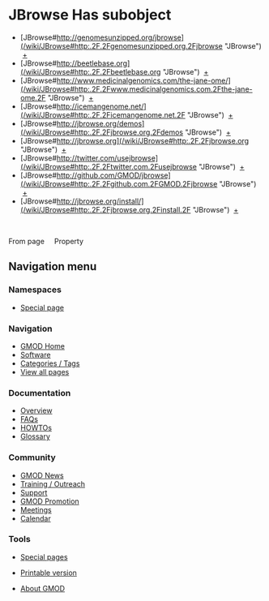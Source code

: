 



<span id="top"></span>




# <span dir="auto">JBrowse Has subobject</span>






  

- [JBrowse#http://genomesunzipped.org/jbrowse](/wiki/JBrowse#http:.2F.2Fgenomesunzipped.org.2Fjbrowse "JBrowse")
   <span class="smwbrowse">[+](/wiki/Special%3ABrowse/JBrowse-23http%3A-2F-2Fgenomesunzipped.org-2Fjbrowse "Special%3ABrowse/JBrowse-23http%3A-2F-2Fgenomesunzipped.org-2Fjbrowse")</span>
- [JBrowse#http://beetlebase.org](/wiki/JBrowse#http:.2F.2Fbeetlebase.org "JBrowse")
   <span class="smwbrowse">[+](/wiki/Special%3ABrowse/JBrowse-23http%3A-2F-2Fbeetlebase.org "Special%3ABrowse/JBrowse-23http%3A-2F-2Fbeetlebase.org")</span>
- [JBrowse#http://www.medicinalgenomics.com/the-jane-ome/](/wiki/JBrowse#http:.2F.2Fwww.medicinalgenomics.com.2Fthe-jane-ome.2F "JBrowse")
   <span class="smwbrowse">[+](/wiki/Special%3ABrowse/JBrowse-23http%3A-2F-2Fwww.medicinalgenomics.com-2Fthe-2Djane-2Dome-2F "Special%3ABrowse/JBrowse-23http%3A-2F-2Fwww.medicinalgenomics.com-2Fthe-2Djane-2Dome-2F")</span>
- [JBrowse#http://icemangenome.net/‎](/wiki/JBrowse#http:.2F.2Ficemangenome.net.2F "JBrowse")
   <span class="smwbrowse">[+](/wiki/Special%3ABrowse/JBrowse-23http%3A-2F-2Ficemangenome.net-2F "Special%3ABrowse/JBrowse-23http%3A-2F-2Ficemangenome.net-2F")</span>
- [JBrowse#http://jbrowse.org/demos](/wiki/JBrowse#http:.2F.2Fjbrowse.org.2Fdemos "JBrowse")
   <span class="smwbrowse">[+](/wiki/Special%3ABrowse/JBrowse-23http%3A-2F-2Fjbrowse.org-2Fdemos "Special%3ABrowse/JBrowse-23http%3A-2F-2Fjbrowse.org-2Fdemos")</span>
- [JBrowse#http://jbrowse.org](/wiki/JBrowse#http:.2F.2Fjbrowse.org "JBrowse")
   <span class="smwbrowse">[+](/wiki/Special%3ABrowse/JBrowse-23http%3A-2F-2Fjbrowse.org "Special%3ABrowse/JBrowse-23http%3A-2F-2Fjbrowse.org")</span>
- [JBrowse#http://twitter.com/usejbrowse](/wiki/JBrowse#http:.2F.2Ftwitter.com.2Fusejbrowse "JBrowse")
   <span class="smwbrowse">[+](/wiki/Special%3ABrowse/JBrowse-23http%3A-2F-2Ftwitter.com-2Fusejbrowse "Special%3ABrowse/JBrowse-23http%3A-2F-2Ftwitter.com-2Fusejbrowse")</span>
- [JBrowse#http://github.com/GMOD/jbrowse](/wiki/JBrowse#http:.2F.2Fgithub.com.2FGMOD.2Fjbrowse "JBrowse")
   <span class="smwbrowse">[+](/wiki/Special%3ABrowse/JBrowse-23http%3A-2F-2Fgithub.com-2FGMOD-2Fjbrowse "Special%3ABrowse/JBrowse-23http%3A-2F-2Fgithub.com-2FGMOD-2Fjbrowse")</span>
- [JBrowse#http://jbrowse.org/install/](/wiki/JBrowse#http:.2F.2Fjbrowse.org.2Finstall.2F "JBrowse")
   <span class="smwbrowse">[+](/wiki/Special%3ABrowse/JBrowse-23http%3A-2F-2Fjbrowse.org-2Finstall-2F "Special%3ABrowse/JBrowse-23http%3A-2F-2Fjbrowse.org-2Finstall-2F")</span>

 

From page     Property








## Navigation menu



### Namespaces

- <span id="ca-nstab-special">[Special
  page](/wiki/Special%3APageProperty/JBrowse%3A%3AHas_subobject "This is a special page, you cannot edit the page itself")</span>


### 






### Navigation



- <span id="n-GMOD-Home">[GMOD Home](/wiki/Main_Page)</span>
- <span id="n-Software">[Software](/wiki/GMOD_Components)</span>
- <span id="n-Categories-.2F-Tags">[Categories /
  Tags](/wiki/Categories)</span>
- <span id="n-View-all-pages">[View all
  pages](/wiki/Special:AllPages)</span>




### Documentation



- <span id="n-Overview">[Overview](/wiki/Overview)</span>
- <span id="n-FAQs">[FAQs](/wiki/Category%3AFAQ)</span>
- <span id="n-HOWTOs">[HOWTOs](/wiki/Category%3AHOWTO)</span>
- <span id="n-Glossary">[Glossary](/wiki/Glossary)</span>




### Community



- <span id="n-GMOD-News">[GMOD News](/wiki/GMOD_News)</span>
- <span id="n-Training-.2F-Outreach">[Training /
  Outreach](/wiki/Training_and_Outreach)</span>
- <span id="n-Support">[Support](/wiki/Support)</span>
- <span id="n-GMOD-Promotion">[GMOD
  Promotion](/wiki/GMOD_Promotion)</span>
- <span id="n-Meetings">[Meetings](/wiki/Meetings)</span>
- <span id="n-Calendar">[Calendar](/wiki/Calendar)</span>




### Tools



- <span id="t-specialpages"><a href="/wiki/Special%3ASpecialPages" accesskey="q"
  title="A list of all special pages [q]">Special pages</a></span>
- <span id="t-print"><a
  href="/mediawiki/index.php?title=Special%3APageProperty/JBrowse%3A%3AHas_subobject&amp;printable=yes"
  rel="alternate" accesskey="p"
  title="Printable version of this page [p]">Printable version</a></span>





- <span id="footer-places-about">[About
  GMOD](/wiki/GMOD%3AAbout "GMOD%3AAbout")</span>

<!-- -->




